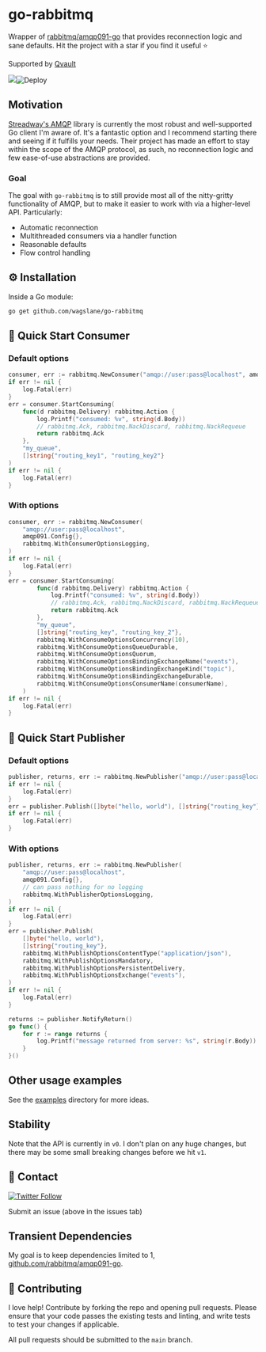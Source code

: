 # go-rabbitmq

Wrapper of [rabbitmq/amqp091-go](https://github.com/rabbitmq/amqp091-go) that provides reconnection logic and sane defaults. Hit the project with a star if you find it useful ⭐

Supported by [Qvault](https://qvault.io)

[![](https://godoc.org/github.com/wagslane/go-rabbitmq?status.svg)](https://godoc.org/github.com/wagslane/go-rabbitmq)![Deploy](https://github.com/wagslane/go-rabbitmq/workflows/Tests/badge.svg)

## Motivation

[Streadway's AMQP](https://github.com/rabbitmq/amqp091-go) library is currently the most robust and well-supported Go client I'm aware of. It's a fantastic option and I recommend starting there and seeing if it fulfills your needs. Their project has made an effort to stay within the scope of the AMQP protocol, as such, no reconnection logic and few ease-of-use abstractions are provided.

### Goal 

The goal with `go-rabbitmq` is to still provide most all of the nitty-gritty functionality of AMQP, but to make it easier to work with via a higher-level API. Particularly:

* Automatic reconnection
* Multithreaded consumers via a handler function
* Reasonable defaults
* Flow control handling

## ⚙️ Installation

Inside a Go module:

```bash
go get github.com/wagslane/go-rabbitmq
```

## 🚀 Quick Start Consumer

### Default options

```go
consumer, err := rabbitmq.NewConsumer("amqp://user:pass@localhost", amqp091.Config{})
if err != nil {
    log.Fatal(err)
}
err = consumer.StartConsuming(
    func(d rabbitmq.Delivery) rabbitmq.Action {
        log.Printf("consumed: %v", string(d.Body))
        // rabbitmq.Ack, rabbitmq.NackDiscard, rabbitmq.NackRequeue
        return rabbitmq.Ack
    },
    "my_queue",
    []string{"routing_key1", "routing_key2"}
)
if err != nil {
    log.Fatal(err)
}
```

### With options

```go
consumer, err := rabbitmq.NewConsumer(
    "amqp://user:pass@localhost",
    amqp091.Config{},
    rabbitmq.WithConsumerOptionsLogging,
)
if err != nil {
    log.Fatal(err)
}
err = consumer.StartConsuming(
		func(d rabbitmq.Delivery) rabbitmq.Action {
			log.Printf("consumed: %v", string(d.Body))
			// rabbitmq.Ack, rabbitmq.NackDiscard, rabbitmq.NackRequeue
			return rabbitmq.Ack
		},
		"my_queue",
		[]string{"routing_key", "routing_key_2"},
		rabbitmq.WithConsumeOptionsConcurrency(10),
		rabbitmq.WithConsumeOptionsQueueDurable,
		rabbitmq.WithConsumeOptionsQuorum,
		rabbitmq.WithConsumeOptionsBindingExchangeName("events"),
		rabbitmq.WithConsumeOptionsBindingExchangeKind("topic"),
		rabbitmq.WithConsumeOptionsBindingExchangeDurable,
		rabbitmq.WithConsumeOptionsConsumerName(consumerName),
	)
if err != nil {
    log.Fatal(err)
}
```

## 🚀 Quick Start Publisher

### Default options

```go
publisher, returns, err := rabbitmq.NewPublisher("amqp://user:pass@localhost", amqp091.Config{})
if err != nil {
    log.Fatal(err)
}
err = publisher.Publish([]byte("hello, world"), []string{"routing_key"})
if err != nil {
    log.Fatal(err)
}
```

### With options

```go
publisher, returns, err := rabbitmq.NewPublisher(
    "amqp://user:pass@localhost",
    amqp091.Config{},
    // can pass nothing for no logging
    rabbitmq.WithPublisherOptionsLogging,
)
if err != nil {
    log.Fatal(err)
}
err = publisher.Publish(
	[]byte("hello, world"),
	[]string{"routing_key"},
	rabbitmq.WithPublishOptionsContentType("application/json"),
	rabbitmq.WithPublishOptionsMandatory,
	rabbitmq.WithPublishOptionsPersistentDelivery,
	rabbitmq.WithPublishOptionsExchange("events"),
)
if err != nil {
    log.Fatal(err)
}

returns := publisher.NotifyReturn()
go func() {
    for r := range returns {
        log.Printf("message returned from server: %s", string(r.Body))
    }
}()
```

## Other usage examples

See the [examples](examples) directory for more ideas.

## Stability

Note that the API is currently in `v0`. I don't plan on any huge changes, but there may be some small breaking changes before we hit `v1`.

## 💬 Contact

[![Twitter Follow](https://img.shields.io/twitter/follow/wagslane.svg?label=Follow%20Wagslane&style=social)](https://twitter.com/intent/follow?screen_name=wagslane)

Submit an issue (above in the issues tab)

## Transient Dependencies

My goal is to keep dependencies limited to 1, [github.com/rabbitmq/amqp091-go](https://github.com/rabbitmq/amqp091-go).

## 👏 Contributing

I love help! Contribute by forking the repo and opening pull requests. Please ensure that your code passes the existing tests and linting, and write tests to test your changes if applicable.

All pull requests should be submitted to the `main` branch.
